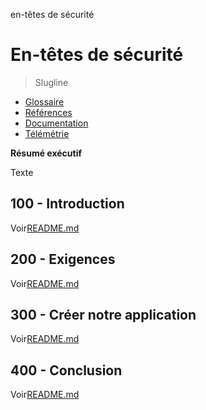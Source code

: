 en-têtes de sécurité

# En-têtes de sécurité

> Slugline

-   [Glossaire](./GLOSSARY.md)
-   [Références](./REFERENCES.md)
-   [Documentation](./DOCUMENTATION.md)
-   [Télémétrie](./TELEMETRY.md)

**Résumé exécutif**

Texte

## 100 - Introduction

Voir[README.md](./100/README.md)

## 200 - Exigences

Voir[README.md](./200/README.md)

## 300 - Créer notre application

Voir[README.md](./300/README.md)

## 400 - Conclusion

Voir[README.md](./400/README.md)
